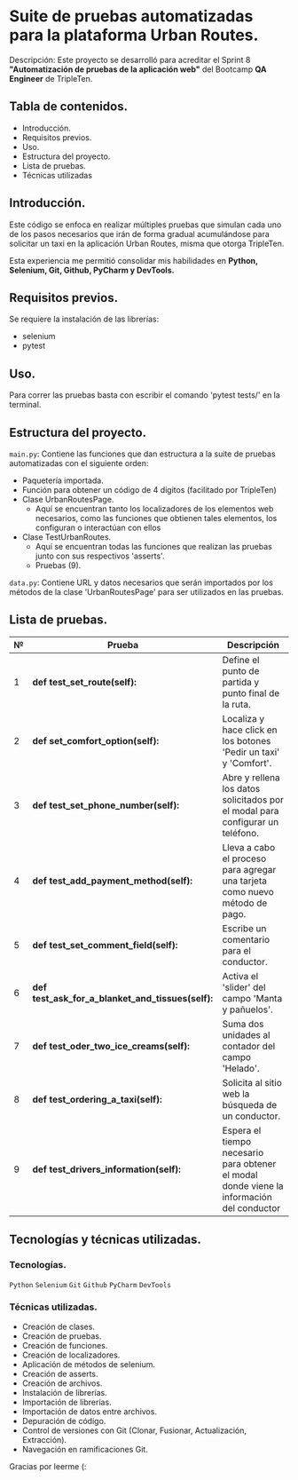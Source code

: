 # Suite de pruebas automatizadas para la plataforma Urban Routes.

Descripción: Este proyecto se desarrolló para acreditar el Sprint 8 **"Automatización de pruebas de la aplicación web"** del Bootcamp **QA Engineer** de TripleTen.

## Tabla de contenidos.
- Introducción.
- Requisitos previos.
- Uso.
- Estructura del proyecto.
- Lista de pruebas.
- Técnicas utilizadas

## Introducción.

Este código se enfoca en realizar múltiples pruebas que simulan cada uno de los pasos necesarios que irán de forma gradual acumulándose para solicitar un taxi en la aplicación Urban Routes, misma que otorga TripleTen. 

Esta experiencia me permitió consolidar mis habilidades en **Python, Selenium, Git, Github, PyCharm y DevTools.**

## Requisitos previos.

Se requiere la instalación de las librerías:
- selenium
- pytest

## Uso.

Para correr las pruebas basta con escribir el comando 'pytest tests/' en la terminal.

## Estructura del proyecto.

`main.py`: Contiene las funciones que dan estructura a la suite de pruebas automatizadas con el siguiente orden:

- Paquetería importada.
- Función para obtener un código de 4 dígitos (facilitado por TripleTen)
- Clase UrbanRoutesPage.
  - Aquí se encuentran tanto los localizadores de los elementos web necesarios, como las funciones que obtienen tales elementos, los configuran o interactúan con ellos
- Clase TestUrbanRoutes.
  - Aquí se encuentran todas las funciones que realizan las pruebas junto con sus respectivos 'asserts'.
  - Pruebas (9).

`data.py`: Contiene URL y datos necesarios que serán importados por los métodos de la clase 'UrbanRoutesPage' para ser utilizados en las pruebas.

## Lista de pruebas.

| № | Prueba                                            | Descripción                                                                               |
|---|---------------------------------------------------|-------------------------------------------------------------------------------------------|
| 1 | **def test_set_route(self):**                     | Define el punto de partida y punto final de la ruta.                                      |
| 2 | **def set_comfort_option(self):**                 | Localiza y hace click en los botones 'Pedir un taxi' y 'Comfort'.                         |
| 3 | **def test_set_phone_number(self):**              | Abre y rellena los datos solicitados por el modal para configurar un teléfono.            |
| 4 | **def test_add_payment_method(self):**            | Lleva a cabo el proceso para agregar una tarjeta como nuevo método de pago.               |
| 5 | **def test_set_comment_field(self):**             | Escribe un comentario para el conductor.                                                  |
| 6 | **def test_ask_for_a_blanket_and_tissues(self):** | Activa el 'slider' del campo 'Manta y pañuelos'.                                          |
| 7 | **def test_oder_two_ice_creams(self):**           | Suma dos unidades al contador del campo 'Helado'.                                         |
| 8 | **def test_ordering_a_taxi(self):**               | Solicita al sitio web la búsqueda de un conductor.                                        |
| 9 | **def test_drivers_information(self):**           | Espera el tiempo necesario para obtener el modal donde viene la información del conductor |

## Tecnologías y técnicas utilizadas.

### Tecnologías.

`Python` `Selenium` `Git` `Github` `PyCharm` `DevTools`

### Técnicas utilizadas.

- Creación de clases.
- Creación de pruebas.
- Creación de funciones.
- Creación de localizadores.
- Aplicación de métodos de selenium.
- Creación de asserts.
- Creación de archivos.
- Instalación de librerías.
- Importación de librerías.
- Importación de datos entre archivos.
- Depuración de código.
- Control de versiones con Git (Clonar, Fusionar, Actualización, Extracción).
- Navegación en ramificaciones Git.

Gracias por leerme (:
